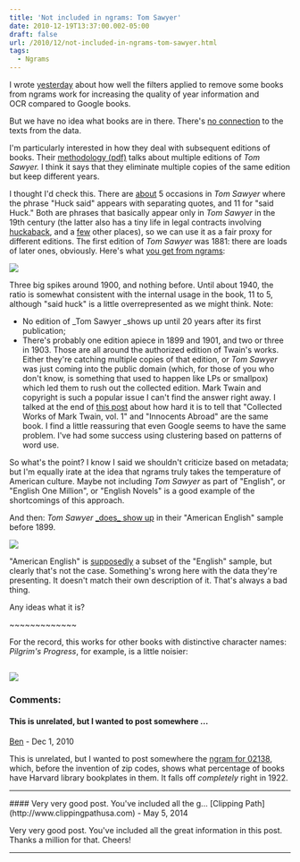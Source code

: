 ```yaml
---
title: 'Not included in ngrams: Tom Sawyer'
date: 2010-12-19T13:37:00.002-05:00
draft: false
url: /2010/12/not-included-in-ngrams-tom-sawyer.html
tags:
  - Ngrams
---
```


I wrote [yesterday](http://ngrams.googlelabs.com/graph?content=Christian+and+Faithful,said+Christiana,Christian+went&year_start=1800&year_end=1900&corpus=5&smoothing=0) about how well the filters applied to remove some books from ngrams work for increasing the quality of year information and OCR compared to Google books.

But we have no idea what books are in there. There's [no connection](http://sappingattention.blogspot.com/2010/12/missing-humanists.html) to the texts from the data.

I'm particularly interested in how they deal with subsequent editions of books. Their [methodology (pdf)](http://www.sciencemag.org/content/suppl/2010/12/16/science.1199644.DC1/Michel.SOM.pdf) talks about multiple editions of *Tom Sawyer.* I think it says that they eliminate multiple copies of the same edition but keep different years.

I thought I'd check this. There are [about](http://books.google.com/books?id=yBYmAAAAMAAJ&pg=PA260&dq=%22said+Huck%22&hl=en&ei=fksOTa7EJsX_lgeazfXFDA&sa=X&oi=book_result&ct=result&resnum=1&ved=0CCMQ6AEwAA#v=onepage&q=%22Huck%20said%22&f=false) 5 occasions in _Tom Sawyer_ where the phrase "Huck said" appears with separating quotes, and 11 for "said Huck." Both are phrases that basically appear only in *Tom Sawyer* in the 19th century (the latter also has a tiny life in legal contracts involving [huckaback](http://www.1911encyclopedia.org/Huckaback), and a [few](http://www.google.com/search?q=%22said+Huck%22&hl=en&sa=X&ei=v0sOTaUGxd-WB5WsqLgM&ved=0CBMQpwU&source=lnt&tbs=bks:1,cdr:1,cd_min:1882,cd_max:1882) other places), so we can use it as a fair proxy for different editions. The first edition of _Tom Sawyer_ was 1881: there are loads of later ones, obviously. Here's what [you get from ngrams](http://ngrams.googlelabs.com/graph?content=said+Huck,Huck+said&year_start=1800&year_end=2000&corpus=0&smoothing=0):

[![](http://3.bp.blogspot.com/_Pge31alC_E8/TQ5JnmrX2vI/AAAAAAAACXg/P7iQhYiaIiU/s400/chart-1.png)](http://3.bp.blogspot.com/_Pge31alC_E8/TQ5JnmrX2vI/AAAAAAAACXg/P7iQhYiaIiU/s1600/chart-1.png)

Three big spikes around 1900, and nothing before. Until about 1940, the ratio is somewhat consistent with the internal usage in the book, 11 to 5, although "said huck" is a little overrepresented as we might think. Note:

- No edition of \_Tom Sawyer _shows up until 20 years after its first publication;
- There's probably one edition apiece in 1899 and 1901, and two or three in 1903. Those are all around the authorized edition of Twain's works. Either they're catching multiple copies of that edition, or _Tom Sawyer_ was just coming into the public domain (which, for those of you who don't know, is something that used to happen like LPs or smallpox) which led them to rush out the collected edition. Mark Twain and copyright is such a popular issue I can't find the answer right away. I talked at the end of [this post](http://sappingattention.blogspot.com/2010/12/first-principals.html) about how hard it is to tell that "Collected Works of Mark Twain, vol. 1" and "Innocents Abroad" are the same book. I find a little reassuring that even Google seems to have the same problem. I've had some success using clustering based on patterns of word use.

So what's the point? I know I said we shouldn't criticize based on metadata; but I'm equally irate at the idea that ngrams truly takes the temperature of American culture. Maybe not including *Tom Sawyer* as part of "English", or "English One Million", or "English Novels" is a good example of the shortcomings of this approach.

And then: *Tom Sawyer* [\_does\_ show up](http://ngrams.googlelabs.com/graph?content=said+Huck,Huck+said&year_start=1800&year_end=2000&corpus=5&smoothing=0) in their "American English" sample before 1899.

[![](http://1.bp.blogspot.com/_Pge31alC_E8/TQ5QGJ035cI/AAAAAAAACXk/5Olnnw91NtQ/s400/chart-2.png)](http://1.bp.blogspot.com/_Pge31alC_E8/TQ5QGJ035cI/AAAAAAAACXk/5Olnnw91NtQ/s1600/chart-2.png)

"American English" is [supposedly](http://ngrams.googlelabs.com/info) a subset of the "English" sample, but clearly that's not the case. Something's wrong here with the data they're presenting. It doesn't match their own description of it. That's always a bad thing.

Any ideas what it is?

\~~~~~~~~~~~~~

For the record, this works for other books with distinctive character names: _Pilgrim's Progress_, for example, is a little noisier:

## [![](http://2.bp.blogspot.com/_Pge31alC_E8/TQ5JNWWnsyI/AAAAAAAACXc/rDZbotsGxXk/s400/chart.png)](http://2.bp.blogspot.com/_Pge31alC_E8/TQ5JNWWnsyI/AAAAAAAACXc/rDZbotsGxXk/s1600/chart.png)

### Comments:

#### This is unrelated, but I wanted to post somewhere ...

[Ben](https://www.blogger.com/profile/04856020368342677253 'noreply@blogger.com') - <time datetime="2010-12-20T19:19:10.993-05:00">Dec 1, 2010</time>

This is unrelated, but I wanted to post somewhere the [ngram for 02138](http://ngrams.googlelabs.com/graph?content=02138&year_start=1800&year_end=2000&corpus=5&smoothing=0), which, before the invention of zip codes, shows what percentage of books have Harvard library bookplates in them. It falls off _completely_ right in 1922.

<hr />
#### Very very good post. You've included all the g...
[Clipping Path](http://www.clippingpathusa.com) - <time datetime="2014-05-02T13:28:32.800-04:00">May 5, 2014</time>

Very very good post. You've included all the great information in this post. Thanks a million for that. Cheers!

<hr />
